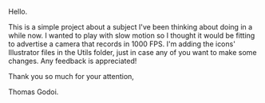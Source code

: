 Hello.

This is a simple project about a subject I've been thinking about doing in a while now. I wanted to play with slow motion so I thought it would be fitting to advertise a camera that records in 1000 FPS. I'm adding the icons' Illustrator files in the Utils folder, just in case any of you want to make some changes. Any feedback is appreciated!




Thank you so much for your attention,

Thomas Godoi.
